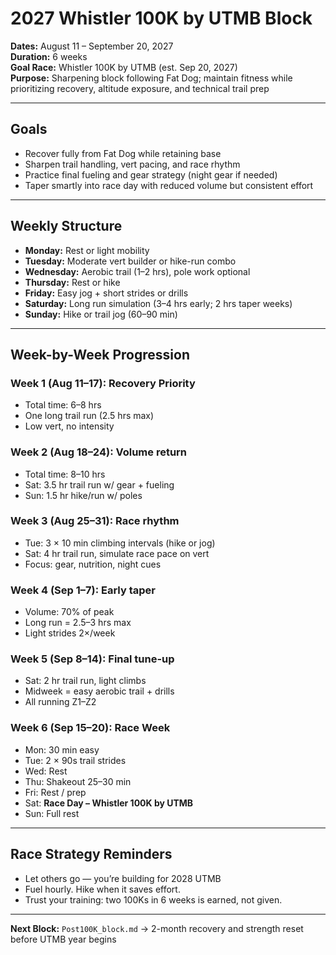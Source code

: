 # 2027 Whistler 100K by UTMB Block

**Dates:** August 11 – September 20, 2027  
**Duration:** 6 weeks  
**Goal Race:** Whistler 100K by UTMB (est. Sep 20, 2027)  
**Purpose:** Sharpening block following Fat Dog; maintain fitness while prioritizing recovery, altitude exposure, and technical trail prep

---

## Goals
- Recover fully from Fat Dog while retaining base
- Sharpen trail handling, vert pacing, and race rhythm
- Practice final fueling and gear strategy (night gear if needed)
- Taper smartly into race day with reduced volume but consistent effort

---

## Weekly Structure
- **Monday:** Rest or light mobility
- **Tuesday:** Moderate vert builder or hike-run combo
- **Wednesday:** Aerobic trail (1–2 hrs), pole work optional
- **Thursday:** Rest or hike
- **Friday:** Easy jog + short strides or drills
- **Saturday:** Long run simulation (3–4 hrs early; 2 hrs taper weeks)
- **Sunday:** Hike or trail jog (60–90 min)

---

## Week-by-Week Progression

### Week 1 (Aug 11–17): Recovery Priority
- Total time: 6–8 hrs
- One long trail run (2.5 hrs max)
- Low vert, no intensity

### Week 2 (Aug 18–24): Volume return
- Total time: 8–10 hrs
- Sat: 3.5 hr trail run w/ gear + fueling
- Sun: 1.5 hr hike/run w/ poles

### Week 3 (Aug 25–31): Race rhythm
- Tue: 3 × 10 min climbing intervals (hike or jog)
- Sat: 4 hr trail run, simulate race pace on vert
- Focus: gear, nutrition, night cues

### Week 4 (Sep 1–7): Early taper
- Volume: 70% of peak
- Long run = 2.5–3 hrs max
- Light strides 2×/week

### Week 5 (Sep 8–14): Final tune-up
- Sat: 2 hr trail run, light climbs
- Midweek = easy aerobic trail + drills
- All running Z1–Z2

### Week 6 (Sep 15–20): Race Week
- Mon: 30 min easy
- Tue: 2 × 90s trail strides
- Wed: Rest
- Thu: Shakeout 25–30 min
- Fri: Rest / prep
- Sat: **Race Day – Whistler 100K by UTMB**
- Sun: Full rest

---

## Race Strategy Reminders
- Let others go — you’re building for 2028 UTMB
- Fuel hourly. Hike when it saves effort.
- Trust your training: two 100Ks in 6 weeks is earned, not given.

---

**Next Block:** `Post100K_block.md` → 2-month recovery and strength reset before UTMB year begins
